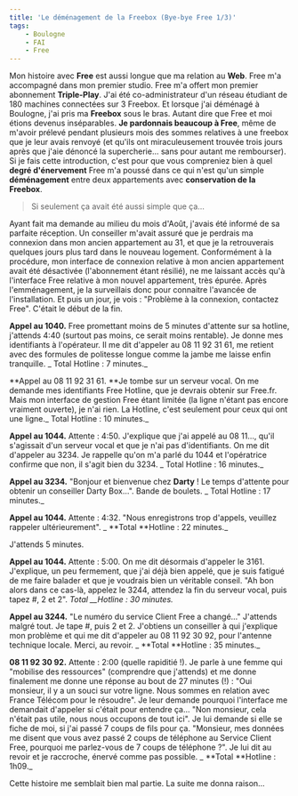 ```yaml
---
title: 'Le déménagement de la Freebox (Bye-bye Free 1/3)'
tags:
    - Boulogne
    - FAI
    - Free
---
```


Mon histoire avec **Free** est aussi longue que ma relation au **Web**. Free m'a
accompagné dans mon premier studio. Free m'a offert mon premier abonnement
**Triple-Play**. J'ai été co-administrateur d'un réseau étudiant de 180 machines
connectées sur 3 Freebox. Et lorsque j'ai déménagé à Boulogne, j'ai pris ma
**Freebox** sous le bras. Autant dire que Free et moi étions devenus
inséparables. **Je pardonnais beaucoup à Free**, même de m'avoir prélevé pendant
plusieurs mois des sommes relatives à une freebox que je leur avais renvoyé (et
qu'ils ont miraculeusement trouvée trois jours après que j'aie dénoncé la
supercherie… sans pour autant me rembourser). Si je fais cette introduction,
c'est pour que vous compreniez bien à quel **degré d'énervement** Free m'a
poussé dans ce qui n'est qu'un simple **déménagement** entre deux appartements
avec **conservation de la Freebox**.

> Si seulement ça avait été aussi simple que ça…

Ayant fait ma demande au milieu du mois d'Août, j'avais été informé de sa
parfaite réception. Un conseiller m'avait assuré que je perdrais ma connexion
dans mon ancien appartement au 31, et que je la retrouverais quelques jours plus
tard dans le nouveau logement. Conformément à la procédure, mon interface de
connexion relative à mon ancien appartement avait été désactivée (l'abonnement
étant résilié), ne me laissant accès qu'à l'interface Free relative à mon nouvel
appartement, très épurée. Après l'emménagement, je la surveillais donc pour
connaitre l'avancée de l'installation. Et puis un jour, je vois : "Problème à la
connexion, contactez Free". C'était le début de la fin.

**Appel au 1040.** Free promettant moins de 5 minutes d'attente sur sa hotline,
j'attends 4:40 (surtout pas moins, ce serait moins rentable). Je donne mes
identifiants à l'opérateur. Il me dit d'appeler au 08 11 92 31 61, me retient
avec des formules de politesse longue comme la jambe me laisse enfin tranquille.
_ Total Hotline : 7 minutes._

**Appel au 08 11 92 31 61\. **Je tombe sur un serveur vocal. On me demande mes
identifiants Free Hotline, que je devrais obtenir sur Free.fr. Mais mon
interface de gestion Free étant limitée (la ligne n'étant pas encore vraiment
ouverte), je n'ai rien. La Hotline, c'est seulement pour ceux qui ont une
ligne._ Total Hotline : 10 minutes._

**Appel au 1044.** Attente : 4:50\. J'explique que j'ai appelé au 08 11…, qu'il
s'agissait d'un serveur vocal et que je n'ai pas d'identifiants. On me dit
d'appeler au 3234\. Je rappelle qu'on m'a parlé du 1044 et l'opératrice confirme
que non, il s'agit bien du 3234\. _ Total Hotline : 16 minutes._

**Appel au 3234.** "Bonjour et bienvenue chez **Darty** ! Le temps d'attente
pour obtenir un conseiller Darty Box…". Bande de boulets. _ Total Hotline : 17
minutes._

**Appel au 1044.** Attente : 4:32\. "Nous enregistrons trop d'appels, veuillez
rappeler ultérieurement". _ **Total **Hotline : 22 minutes._

J'attends 5 minutes.

**Appel au 1044.** Attente : 5:00\. On me dit désormais d'appeler le 3161\.
J'explique, un peu fermement, que j'ai déjà bien appelé, que je suis fatigué de
me faire balader et que je voudrais bien un véritable conseil. "Ah bon alors
dans ce cas-là, appelez le 3244, attendez la fin du serveur vocal, puis tapez #,
2 et 2". _Total \_\_Hotline : 30 minutes._

**Appel au 3244.** "Le numéro du service Client Free a changé…" J'attends malgré
tout. Je tape #, puis 2 et 2\. J'obtiens un conseiller à qui j'explique mon
problème et qui me dit d'appeler au 08 11 92 30 92, pour l'antenne technique
locale. Merci, au revoir. _ **Total **Hotline : 35 minutes._

**08 11 92 30 92.** Attente : 2:00 (quelle rapiditié !). Je parle à une femme
qui "mobilise des ressources" (comprendre que j'attends) et me donne finalement
me donne une réponse au bout de 27 minutes (!) : "Oui monsieur, il y a un souci
sur votre ligne. Nous sommes en relation avec France Télécom pour le résoudre".
Je leur demande pourquoi l'interface me demandait d'appeler si c'était pour
entendre ça… "Non monsieur, cela n'était pas utile, nous nous occupons de tout
ici". Je lui demande si elle se fiche de moi, si j'ai passé 7 coups de fils pour
ça. "Monsieur, mes données me disent que vous avez passé 2 coups de téléphone au
Service Client Free, pourquoi me parlez-vous de 7 coups de téléphone ?". Je lui
dit au revoir et je raccroche, énervé comme pas possible. _ **Total **Hotline :
1h09._

Cette histoire me semblait bien mal partie. La suite me donna raison…
